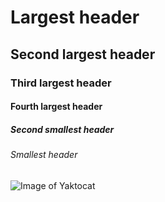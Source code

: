 # Largest header
## Second largest header
### Third largest header
#### Fourth largest header
##### Second smallest header
###### Smallest header

![Image of Yaktocat](https://octodex.github.com/images/yaktocat.png)
